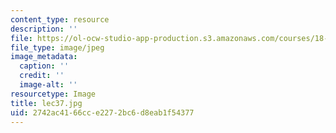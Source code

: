 ```yaml
---
content_type: resource
description: ''
file: https://ol-ocw-studio-app-production.s3.amazonaws.com/courses/18-01sc-single-variable-calculus-fall-2010/2742ac4166cce2272bc6d8eab1f54377_lec37.jpg
file_type: image/jpeg
image_metadata:
  caption: ''
  credit: ''
  image-alt: ''
resourcetype: Image
title: lec37.jpg
uid: 2742ac41-66cc-e227-2bc6-d8eab1f54377
---
```

